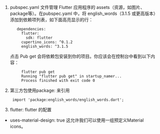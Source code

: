 1. pubspec.yaml 文件管理 Flutter 应用程序的 assets（资源，如图片、package等）。在pubspec.yaml 中，将 english_words（3.1.5 或更高版本）添加到依赖项列表，如下面高亮显示的行：

          dependencies:            
            flutter:            
              sdk: flutter            
            cupertino_icons: ^0.1.2            
            english_words: ^3.1.5      

    点击 Pub get 会将依赖包安装到你的项目。你应该会在控制台中看到以下内容：

            flutter pub get
            Running "flutter pub get" in startup_namer...
            Process finished with exit code 0

2. 第三方包使用package: 来引用

        import 'package:english_words/english_words.dart';

3. flutter: flutter 的配置

+ uses-material-design: true  这允许我们可以使用一组预定义Material icons。

